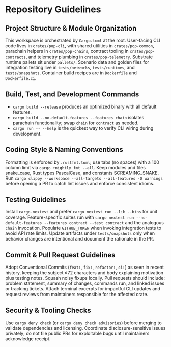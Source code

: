 # Repository Guidelines

## Project Structure & Module Organization
This workspace is orchestrated by `Cargo.toml` at the root. User-facing CLI code lives in `crates/pop-cli`, with shared utilities in `crates/pop-common`, parachain helpers in `crates/pop-chains`, contract tooling in `crates/pop-contracts`, and telemetry plumbing in `crates/pop-telemetry`. Substrate runtime pallets sit under `pallets/`. Scenario data and golden files for integration testing live in `tests/networks`, `tests/runtimes`, and `tests/snapshots`. Container build recipes are in `Dockerfile` and `Dockerfile.ci`.

## Build, Test, and Development Commands
- `cargo build --release` produces an optimized binary with all default features.
- `cargo build --no-default-features --features chain` isolates parachain functionality; swap `chain` for `contract` as needed.
- `cargo run -- --help` is the quickest way to verify CLI wiring during development.

## Coding Style & Naming Conventions
Formatting is enforced by `.rustfmt.toml`; use tabs (no spaces) with a 100 column limit via `cargo +nightly fmt --all`. Keep modules and files snake_case, Rust types PascalCase, and constants SCREAMING_SNAKE. Run `cargo clippy --workspace --all-targets --all-features -D warnings` before opening a PR to catch lint issues and enforce consistent idioms.

## Testing Guidelines
Install `cargo-nextest` and prefer `cargo nextest run --lib --bins` for unit coverage. Feature-specific suites run with `cargo nextest run --no-default-features --features contract --test contract` and the analogous `chain` invocation. Populate `GITHUB_TOKEN` when invoking integration tests to avoid API rate limits. Update artifacts under `tests/snapshots` only when behavior changes are intentional and document the rationale in the PR.

## Commit & Pull Request Guidelines
Adopt Conventional Commits (`feat:`, `fix:`, `refactor:`, `ci:`) as seen in recent history, keeping the subject ≤72 characters and body explaining motivation plus testing notes. Squash noisy fixups locally. Pull requests should include: problem statement, summary of changes, commands run, and linked issues or tracking tickets. Attach terminal excerpts for impactful CLI updates and request reviews from maintainers responsible for the affected crate.

## Security & Tooling Checks
Use `cargo deny check` (or `cargo deny check advisories`) before merging to validate dependencies and licensing. Coordinate disclosure-sensitive issues privately; do not file public PRs for exploitable bugs until maintainers acknowledge receipt.
